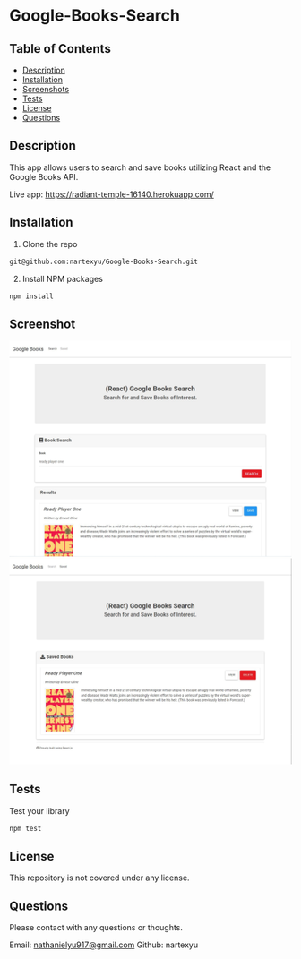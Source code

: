 # Google-Books-Search


## Table of Contents

* [Description](#Description)
* [Installation](#Installation)
* [Screenshots](#Screenshots)
* [Tests](#Tests)
* [License](#License)
* [Questions](#Questions)

## Description

This app allows users to search and save books utilizing React and the Google Books API.   

Live app: https://radiant-temple-16140.herokuapp.com/


## Installation
1. Clone the repo
```sh
git@github.com:nartexyu/Google-Books-Search.git
```

2. Install NPM packages
```sh
npm install
```

## Screenshot
![Screenshot](./client/public/screenshot1.jpg)
![Screenshot](./client/public/screenshot2.jpg)


## Tests

Test your library
```sh
npm test
```

## License

This repository is not covered under any license. 

## Questions
Please contact with any questions or thoughts.

Email: nathanielyu917@gmail.com
Github: nartexyu
